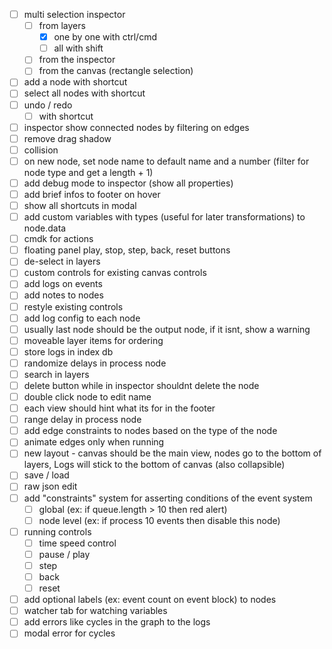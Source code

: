 - [ ] multi selection inspector
  - [ ] from layers
    - [x] one by one with ctrl/cmd
    - [ ] all with shift
  - [ ] from the inspector
  - [ ] from the canvas (rectangle selection)
- [ ] add a node with shortcut
- [ ] select all nodes with shortcut
- [ ] undo / redo
  - [ ] with shortcut
- [ ] inspector show connected nodes by filtering on edges
- [ ] remove drag shadow
- [ ] collision
- [ ] on new node, set node name to default name and a number (filter for node type and get a length + 1)
- [ ] add debug mode to inspector (show all properties)
- [ ] add brief infos to footer on hover
- [ ] show all shortcuts in modal
- [ ] add custom variables with types (useful for later transformations) to node.data
- [ ] cmdk for actions
- [ ] floating panel play, stop, step, back, reset buttons
- [ ] de-select in layers
- [ ] custom controls for existing canvas controls
- [ ] add logs on events
- [ ] add notes to nodes
- [ ] restyle existing controls
- [ ] add log config to each node
- [ ] usually last node should be the output node, if it isnt, show a warning
- [ ] moveable layer items for ordering
- [ ] store logs in index db
- [ ] randomize delays in process node
- [ ] search in layers
- [ ] delete button while in inspector shouldnt delete the node
- [ ] double click node to edit name
- [ ] each view should hint what its for in the footer
- [ ] range delay in process node
- [ ] add edge constraints to nodes based on the type of the node
- [ ] animate edges only when running
- [ ] new layout - canvas should be the main view, nodes go to the bottom of layers, Logs will stick to the bottom of canvas (also collapsible)
- [ ] save / load
- [ ] raw json edit
- [ ] add "constraints" system for asserting conditions of the event system
  - [ ] global (ex: if queue.length > 10 then red alert)
  - [ ] node level (ex: if process 10 events then disable this node)
- [ ] running controls
  - [ ] time speed control
  - [ ] pause / play
  - [ ] step
  - [ ] back
  - [ ] reset
- [ ] add optional labels (ex: event count on event block) to nodes
- [ ] watcher tab for watching variables
- [ ] add errors like cycles in the graph to the logs
- [ ] modal error for cycles
